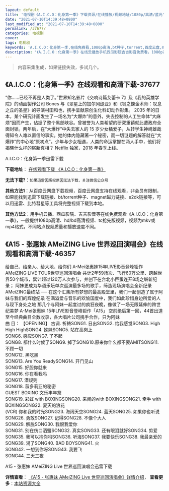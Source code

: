 ```yaml
---
layout: default
title: '电视剧《A.I.C.O：化身第一季》下载资源/在线播放/视频地址/1080p/高清/蓝光'
date: "2021-07-10T14:39:48+0800"
last_modified_at: "2021-07-10T14:39:48+0800"
permalink: /37677/
categories: 电视剧
cover:
tags: 电视剧
keywords: 'A.I.C.O：化身第一季,在线免费看,1080p高清,bt种子,torrent,百度云盘,magnet,磁力链,迅雷下载资源'
description: '《A.I.C.O：化身第一季》在线云播放手机西瓜影院吉吉影音免费看，1080p高清bd/hd未删减完整版和tc抢先枪版，mkv/mp4格式，附带bt/torrent种子、magnet/磁力链、百度云盘、网盘资源迅雷下载链接'
---
```


>内容采集生成，如果链接失效，多试几个。


## 《A.I.C.O：化身第一季》在线观看和高清下载-37677

“你……已经不再是人类了。”世界知名影片《交响诗篇艾蕾卡 7》及《我的英雄学院》的动画製作公司 Bones 与《翠星上的加尔冈缇亚》和《钢之鍊金术师：叹息之丘的圣星》的导演村田和也，携手呈献原创生化科幻动作影集。 2035 年的日本，某个研究计画发生了一场名为“大爆炸”的意外，失去控制的人工生命体“大麻烦”因而产生，佔据了整个黑部峡谷。曾被誉为人类希望的研究重镇就此遭政府全面封锁。两年后，在“大爆炸”中失去家人的 15 岁少女橘爱子，从转学生神崎雄哉得知令人难以置信的事实。她的体内隐藏著一个秘密，而一切谜题的解答就在“大爆炸”的中心地“原初点”。少年与少女相遇，人类的命运掌握在两人手中，他们将揭晓什么样的崭新真相？ Netflix 独家，2018 年春季上线。


A.I.C.O：化身第一季迅雷下载

**下载地址**： [在线观看下载 《A.I.C.O：化身第一季》](https://www.993dy.com//vod-detail-id-29634.html) 


**无法下载?**：`如果迅雷因版权原因无法下载，关注微信公众号 `

**其他方法1**：从百度云网盘下载视频，百度云网盘支持在线观看，非会员有限制，如果能找到迅雷下载链接、bt/torrent种子、magnet磁力链接、e2dk链接等，可以用迅雷、比特彗星等工具将完整视频下载到本地。

**其他方法2**：用手机云播、西瓜影院、吉吉影音等在线免费观看《A.I.C.O：化身第一季》，一般提供1080p高清、hd/bd高清视频、tc抢先版视频，视频为mkv或mp4格式，不同站点视频质量和播放速度不同。


## 《A15 - 张惠妹 AMeiZING Live 世界巡回演唱会》在线观看和高清下载-46357

给自己、给亲人、给大地、给你们 A-Mei张惠妹15年LIVE影音登峰钜作AMeiZING LIVE TOUR世界巡回演唱会 共计2年59场次、飞行60万公里、跨越世界50个城市，累计超过120万人次参与，并创下在台北小巨蛋连开8场之崭新纪录； 阿妹更成为华语乐坛单次巡演最多场的歌手，缔造现场演唱会全新纪录 AMeiZING最终站 ── 在这个汇集所有梦想的最高殿堂里，我们一起创造了属于阿妹与我们的辉煌纪录 在满溢爱与音乐的欢愉国度中，我们如此珍惜身边所爱的人与现下身处之地 那几个与阿妹一起度过的疯狂夜晚，像做了一场无限延伸的跨世纪美梦 A-Mei张惠妹 15年LIVE影音登峰钜作「A15」 空前绝后第一回，44首出道至今经典曲目全数收录，各大唱片公司携手合作，只为阿妹<br />曲 目： 【OPENING】 古调. 祈祷SONG1. 日出SONG2. 给我感觉SONG3. High High HighSONG4. 姊妹SONG5. 站在高岗上<br />SONG6. 感应SONG7. 了不起<br />SONG8. 都什么时候了SONG9. 掉了SONG10.原来你什么都不要AMITSONG11. 不顾一切<br />SONG12. 黑吃黑<br />SONG13. Are You ReadySONG14. 开门见山<br />SONG15. 好胆你就来<br />SONG16. 你在看我吗<br />SONG17. 潜规则<br />SONG18. 薇多莉亚的秘密<br />GUEST BOXING 文乐丰年祭<br />SONG19. 彩虹 with BOXINGSONG20. 来闹的with BOXINGSONG21. 牵手 with BOXINGSONG22. 夏天的浪花<br />(VCR) 你和我的时光SONG23. 海阔天空SONG24. 蓝天SONG25. 如果你也听说SONG26. 勇敢SONG27. 记得SONG28. 不像个大人<br />SONG29. 解脱SONG30. 我恨我爱你<br />SONG31. 别在伤口洒鹽SONG32. 真实SONG33. 还有眼泪就好SONG34. 剪爱SONG35. 我可以抱你吗SONG36. 听海SONG37. 我要快乐SONG38. 我最亲爱的<br />SONG39. 渴了SONG40. BAD BOYSONG41. 火<br />SONG42. 一想到你呀SONG43. 我要飞<br />SONG44. 三天三夜


A15 - 张惠妹 AMeiZING Live 世界巡回演唱会迅雷下载

**详情查看**： [《A15 - 张惠妹 AMeiZING Live 世界巡回演唱会》详情介绍](/movie/46357/)， **查看更多**：[本站资源大全](/movie/t/all/)

